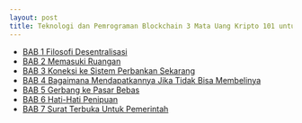 ```yaml
---
layout: post
title: Teknologi dan Pemrograman Blockchain 3 Mata Uang Kripto 101 untuk Pengguna
---
```

<ul>
  <li><a href="https://0fajarpurnama0.github.io/cryptocurrency/2020/09/23/mata-uang-kripto-101-bab-1.html">BAB 1 Filosofi Desentralisasi</a></li>
  <li><a href="https://0fajarpurnama0.github.io/cryptocurrency/2020/09/20/mata-uang-kripto-101-bab-2.html">BAB 2 Memasuki Ruangan</a></li>
  <li><a href="https://0fajarpurnama0.github.io/cryptocurrency/2020/07/05/mata-uang-kripto-101-bab-3.html">BAB 3 Koneksi ke Sistem Perbankan Sekarang</a></li>
  <li><a href="https://0fajarpurnama0.github.io/cryptocurrency/2020/10/11/mata-uang-kripto-101-bab-4.html">BAB 4 Bagaimana Mendapatkannya Jika Tidak Bisa Membelinya</a></li>
  <li><a href="https://0fajarpurnama0.github.io/cryptocurrency/2020/12/10/cryptocurrency-101-chapter-5.html">BAB 5 Gerbang ke Pasar Bebas</a></li>
  <li><a href="">BAB 6 Hati-Hati Penipuan</a></li>
  <li><a href="https://0fajarpurnama0.github.io/cryptocurrency/2021/12/07/cryptocurrency-101-chapter-7.html">BAB 7 Surat Terbuka Untuk Pemerintah</a></li>
</ul>
